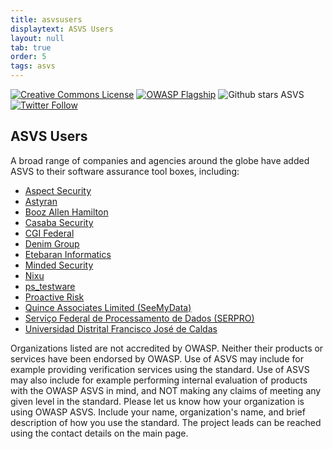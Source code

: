 ```yaml
---
title: asvsusers
displaytext: ASVS Users
layout: null
tab: true
order: 5
tags: asvs
---
```

[![Creative Commons License](https://licensebuttons.net/l/by-sa/4.0/88x31.png)](https://creativecommons.org/licenses/by-sa/4.0/ "CC BY-SA 4.0")
[![OWASP Flagship](https://img.shields.io/badge/owasp-flagship%20project-48A646.svg)](https://www.owasp.org/index.php/Category:OWASP_Project#tab=Project_Inventory)
![Github stars ASVS](https://img.shields.io/github/stars/OWASP/asvs?label=Stars%20ASVS&style=social)
[![Twitter Follow](https://img.shields.io/twitter/follow/OWASP_ASVS.svg?style=social&label=Follow)](https://twitter.com/OWASP_ASVS)

## ASVS Users

A broad range of companies and agencies around the globe have added ASVS to their software assurance tool boxes, including:
* [Aspect Security](http://www.aspectsecurity.com)
* [Astyran](http://www.astyran.com)
* [Booz Allen Hamilton](http://www.boozallen.com)
* [Casaba Security](http://casabasecurity.com)
* [CGI Federal](http://www.cgi.com/web/en/industries/governments/us_federal/services_solutions.htm)
* [Denim Group](http://denimgroup.com)
* [Etebaran Informatics](http://etebaran.com)
* [Minded Security](http://www.mindedsecurity.com)
* [Nixu](http://www.nixu.com)
* [ps_testware](http://www.pstestware.com/)
* [Proactive Risk](http://www.proactiverisk.com)
* [Quince Associates Limited (SeeMyData)](http://quince.co.uk)
* [Serviço Federal de Processamento de Dados (SERPRO)](http://www.serpro.gov.br/)
* [Universidad Distrital Francisco José de Caldas](http://www.udistrital.edu.co/)

Organizations listed are not accredited by OWASP. Neither their products or services have been endorsed by OWASP. Use of ASVS may include for example providing verification services using the standard. Use of ASVS may also include for example performing internal evaluation of products with the OWASP ASVS in mind, and NOT making any claims of meeting any given level in the standard. Please let us know how your organization is using OWASP ASVS. Include your name, organization's name, and brief description of how you use the standard. The project leads can be reached using the contact details on the main page.
